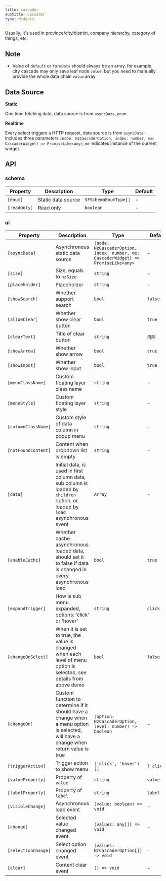 ```yaml
---
title: cascader
subtitle: Cascader
type: Widgets
---
```


Usually, it's used in province/city/district, company hierarchy, category of things, etc.

## Note

- Value of `default` or `formData` should always be an array, for example, city cascade may only save leaf node `value`, but you need to manually provide the whole data chain `value` array

## Data Source

**Static**

One time fetching data, data source is from `asyncData`, `enum`.

**Realtime**

Every select triggers a HTTP request, data source is from `asyncData`; includes three parameters `(node: NzCascaderOption, index: number, me: CascaderWidget) => PromiseLike<any>`, `me` indicates instance of the current widget.

## API

### schema

| Property | Description | Type | Default |
|----------|-------------|------|---------|
| `[enum]` | Static data source | `SFSchemaEnumType[]` | - |
| `[readOnly]` | Read only | `boolean` | - |

### ui

| Property | Description | Type | Default |
|----------|-------------|------|---------|
| `[asyncData]` | Asynchronous static data source | `(node: NzCascaderOption, index: number, me: CascaderWidget) => PromiseLike<any>` | - |
| `[size]` | Size, equals to `nzSize` | `string` | - |
| `[placeholder]` | Placeholder | `string` | - |
| `[showSearch]` | Whether support search | `bool` | `false` |
| `[allowClear]` | Whether show clear button | `bool` | `true` |
| `[clearText]` | Title of clear button | `string` | `清除` |
| `[showArrow]` | Whether show arrow | `bool` | `true` |
| `[showInput]` | Whether show input | `bool` | `true` |
| `[menuClassName]` | Custom floating layer class name | `string` | - |
| `[menuStyle]` | Custom floating layer style | `string` | - |
| `[columnClassName]` | Custom style of data column in popup menu | `string` | - |
| `[notFoundContent]` | Content when dropdown list is empty | `string` | - |
| `[data]` | Initial data, is used in first column data, sub column is loaded by `children` option, or loaded by `load` asynchronous event | `Array` | - |
| `[enableCache]` | Whether cache asynchronous loaded data, should set it to false if data is changed in every asynchronous load | `bool` | `true` |
| `[expandTrigger]` | How is sub menu expanded, options: 'click' or 'hover' | `string` | `click` |
| `[changeOnSelect]` | When it is set to true, the value is changed when each level of menu option is selected, see details from above demo | `bool` | `false` |
| `[changeOn]` | Custom function to determine if it should have a change when a menu option is selected, will have a change when return value is true | `(option: NzCascaderOption, level: number) => boolean` | - |
| `[triggerAction]` | Trigger action to show menu | `('click', 'hover')[]` | `['click']` |
| `[valueProperty]` | Property of `value` | `string` | `value` |
| `[labelProperty]` | Property of `label` | `string` | `label` |
| `[visibleChange]` | Asynchronous load event | `(value: boolean) => void` | - |
| `[change]` | Selected value changed event | `(values: any[]) => void` | - |
| `[selectionChange]` | Select option changed event | `(values: NzCascaderOption[]) => void` | - |
| `[clear]` | Content clear event | `() => void` | - |
